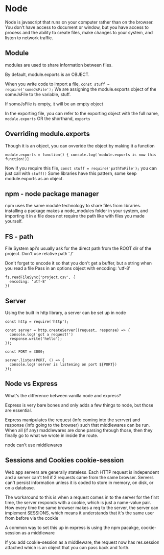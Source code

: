 # Node

Node is javascript that runs on your computer rather than on the browser.
You don't have access to document or window, but you have access to process and the ability to create files, make changes to your system, and listen to network traffic.

## Module

modules are used to share information between files.

By default, module.exports is an OBJECT.

When you write code to import a file, `const stuff = require('someJsFile');`
We are assigning the module.exports object of the someJsFile to the variable, stuff.

If someJsFile is empty, it will be an empty object

In the exporting file, you can refer to the exporting object with the full name, `module.exports`
OR the shorthand, `exports`

## Overriding module.exports

Though it is an object, you can ovveride the object by making it a function

`module.exports = function() { console.log('module.exports is now this function!)}`

Now if you require this file, `const stuff = require('pathToFile');`
you can just call with `stuff()`
Some libraries have this pattern, some keep module.exports as an object.

## npm - node package manager

npm uses the same module technology to share files from libraries. installing a package makes a node_modules folder in your system, and importing it in a file does not require the path like with files you made yourself.

## FS - path

File System api's usually ask for the direct path from the ROOT dir of the project. Don't use relative path './'

Don't forget to encode it so that you don't get a buffer, but a string when you read a file
Pass in an options object with encoding: 'utf-8'

```
fs.readFileSync('project.csv', {
  encoding: 'utf-8'
})
```

## Server

Using the built in http library, a server can be set up in node

```
const http = require('http');

const server = http.createServer((request, response) => {
  console.log('got a request!')
  response.write('hello');
});

const PORT = 3000;

server.listen(PORT, () => {
  console.log('server is listening on port ${PORT})
});
```

## Node vs Express

What's the difference between vanilla node and express?

Express is very bare bones and only adds a few things to node, but those are essential.

Express manipulates the request (info coming into the serrver) and response (info going to the browser) such that middlewares can be run. When all (if any) maddlewares are done parsing through those, then they finally go to what we wrote in inside the route.

node can't use middlewares

## Sessions and Cookies cookie-session

Web app servers are generally stateless. Each HTTP request is independent and a server can't tell if 2 requests came from the same browser. Servers can't persist information unless it is coded to store in memory, on disk, or on a database.

The workaround to this is when a request comes in to the server for the first time, the server responds with a cookie, which is just a name-value pair. How every time the same browser makes a req to the server, the server can implement SESSIONS, which means it understands that it's the same user from before via the cookie

A common way to set this up in express is using the npm pacakge, cookie-session as a middleware

If you add cookie-session as a middleware, the request now has res.session attached which is an object that you can pass back and forth.
